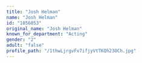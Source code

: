 ```yaml
---
title: "Josh Helman"
name: "Josh Helman"
id: "1056053"
original_name: "Josh Helman"
known_for_department: "Acting"
gender: "2"
adult: "false"
profile_path: "/1thwLjrgvFv7ifjyVtTKQh23OCh.jpg"
---
```

